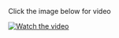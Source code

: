 Click the image below for video


[![Watch the video](https://img.youtube.com/vi/csZigdXz7Vw/0.jpg)](https://youtu.be/csZigdXz7Vw)
